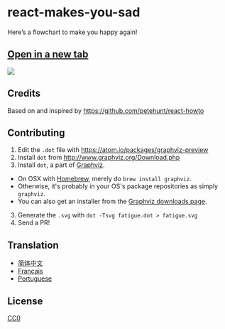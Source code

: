 # react-makes-you-sad
Here’s a flowchart to make you happy again!

## <a href='https://cdn.rawgit.com/gaearon/react-makes-you-sad/1377b6a6cdc644adfea6bf238f06c75d33ed6f1e/fatigue.svg' target='_blank'>Open in a new tab</a>

<img src='https://cdn.rawgit.com/gaearon/react-makes-you-sad/1377b6a6cdc644adfea6bf238f06c75d33ed6f1e/fatigue.svg'>

## Credits

Based on and inspired by https://github.com/petehunt/react-howto

## Contributing

1. Edit the `.dot` file with https://atom.io/packages/graphviz-preview
2. Install `dot` from http://www.graphviz.org/Download.php
2. Install `dot`, a part of [Graphviz](http://www.graphviz.org/).
  * On OSX with [Homebrew](http://www.brew.sh), merely do `brew install graphviz`.
  * Otherwise, it's probably in your OS's package repositories as simply `graphviz`.
  * You can also get an installer from the [Graphviz downloads page](http://www.graphviz.org/Download.php).
3. Generate the `.svg` with `dot -Tsvg fatigue.dot > fatigue.svg`
4. Send a PR!

## Translation

- [简体中文](https://github.com/wyvernnot/react-makes-you-sad)
- [Français](https://github.com/matteodelabre/react-vous-rend-triste)
- [Portuguese](https://github.com/brunogenaro/react-makes-you-sad)

## License

[CC0](https://wiki.creativecommons.org/wiki/CC0)
